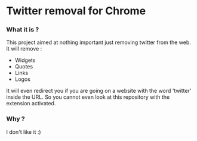 # Twitter removal for Chrome

### What it is ?
This project aimed at nothing important just removing twitter from the web.
It will remove :
* Widgets
* Quotes
* Links
* Logos

It will even redirect you if you are going on a website with the word 'twitter' 
inside the URL. So you cannot even look at this repository with the extension 
activated.

### Why ?
I don't like it :)